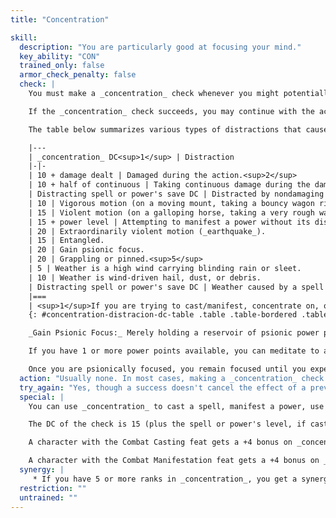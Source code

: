 ```yaml
---
title: "Concentration"

skill:
  description: "You are particularly good at focusing your mind."
  key_ability: "CON"
  trained_only: false
  armor_check_penalty: false
  check: |
    You must make a _concentration_ check whenever you might potentially be distracted (by taking damage, by harsh weather, and so on) while engaged in some action that requires your full attention. Such actions include casting a spell or manifesting a psionic power; concentrating on an active spell or psionic power; directing a spell or power; using a spell-like or psi-like ability;  or using a skill that would provoke an attack of opportunity. In general, if an action wouldn't normally provoke an attack of opportunity, you need not make a _concentration_ check to avoid being distracted.

    If the _concentration_ check succeeds, you may continue with the action as normal. If the check fails, the action automatically fails and is wasted. If you were in the process of casting a spell or manifesting a power, the spell or power points are lost. If you were concentrating on an active spell or power, the spell or power ends as if you had ceased concentrating on it. If you were directing a spell or power, the direction fails but the spell or power remains active. If you were using a spell-like or psi-like ability, that use of the ability is lost. A skill use also fails, and in some cases a failed skill check may have other ramifications as well.

    The table below summarizes various types of distractions that cause you to make a _concentration_ check. If the distraction occurs while you are trying to cast a spell, you must add the level of the spell you are trying to cast to the appropriate _concentration_ DC. If more than one type of distraction is present, make a check for each one; any failed _concentration_ check indicates that the task is not completed.

    |---
    | _concentration_ DC<sup>1</sup> | Distraction
    |-|-
    | 10 + damage dealt | Damaged during the action.<sup>2</sup>
    | 10 + half of continuous | Taking continuous damage during the damage last dealt action.<sup>3</sup>
    | Distracting spell or power's save DC | Distracted by nondamaging spell or power.<sup>4</sup>
    | 10 | Vigorous motion (on a moving mount, taking a bouncy wagon ride, in a small boat in rough water, belowdecks in a stormtossed ship).
    | 15 | Violent motion (on a galloping horse, taking a very rough wagon ride, in a small boat in rapids, on the deck of a storm-tossed ship).
    | 15 + power level | Attempting to manifest a power without its display.
    | 20 | Extraordinarily violent motion (_earthquake_).
    | 15 | Entangled.
    | 20 | Gain psionic focus.
    | 20 | Grappling or pinned.<sup>5</sup>
    | 5 | Weather is a high wind carrying blinding rain or sleet.
    | 10 | Weather is wind-driven hail, dust, or debris.
    | Distracting spell or power's save DC | Weather caused by a spell or power, such as _storm of vengeance._<sup>4</sup>
    |===
    | <sup>1</sup>If you are trying to cast/manifest, concentrate on, or direct a spell or power when the distraction occurs, add the level of the spell or power to the indicated DC.<br><sup>2</sup>Such as during the casting/manifesting of a spell or power with a casting time of 1 round or more, or the execution of an activity that takes more than a single full-round action (such as Disable Device). Also, damage stemming from an attack of opportunity or readied attack made in response to the spell or power being cast/manifested (for spells/powers with a casting/manifesting time of 1 action) or the action being taken (for activities requiring no more than a full-round action).<br><sup>3</sup>Such as from _acid arrow_ or from standing in natural fire or lava..<br><sup>4</sup>If the spell or power allows no save, use the save DC it would have if it did allow a save.<br><sup>5</sup>You can cast only spells without somatic components for which you have any required material component in hand.<br>You can manifest powers normally unless you fail your _concentration_ check. |<
    {: #concentration-distracion-dc-table .table .table-bordered .table-hover .table-striped data-caption="Table: Concentration DCs for Various Distractions" }

    _Gain Psionic Focus:_ Merely holding a reservoir of psionic power points in mind gives psionic characters a special energy. Psionic characters can put that energy to work without actually paying a power point cost &ndash; they can become psionically focused as a special use of the _concentration_ skill.

    If you have 1 or more power points available, you can meditate to attempt to become psionically focused. The DC to become psionically focused is 20. Meditating is a full-round action that provokes attacks of opportunity. When you are psionically focused, you can expend your focus on any single _concentration_ check you make thereafter. When you expend your focus in this manner, your _concentration_ check is treated as if you rolled a 15. It's like taking 10, except that the number you add to your _concentration_ modifier is 15. You can also expend your focus to gain the benefit of a psionic feat &ndash; many psionic feats are activated in this way.

    Once you are psionically focused, you remain focused until you expend your focus, become unconscious, or go to sleep (or enter a meditative trance, in the case of elans), or until your power point reserve drops to 0.
  action: "Usually none. In most cases, making a _concentration_ check doesn't require an action; it is either a free action (when attempted reactively) or part of another action (when attempted actively). Meditating to gain psionic focus is a full-round action."
  try_again: "Yes, though a success doesn't cancel the effect of a previous failure, such as the loss of a spell you were casting, the loss of the power points for a power being manifested, or the disruption of a spell or power you were concentrating on."
  special: |
    You can use _concentration_ to cast a spell, manifest a power, use a spell or psi-like ability, or use a skill defensively, so as to avoid attacks of opportunity altogether. This doesn't apply to other actions that might provoke attacks of opportunity.

    The DC of the check is 15 (plus the spell or power's level, if casting/manifesting a spell or power, or using a spell-like or psi-like ability defensively). If the _concentration_ check succeeds, you may attempt the action normally without provoking any attacks of opportunity. A successful _concentration_ check still doesn't allow you to take 10 on another check if you are in a stressful situation; you must make the check normally. If the _concentration_ check fails, the related action also automatically fails (with any appropriate ramifications), and the action is wasted, just as if your concentration had been disrupted by a distraction.

    A character with the Combat Casting feat gets a +4 bonus on _concentration_ checks made to cast a spell or use a spell-like ability while on the defensive or while grappling or pinned.

    A character with the Combat Manifestation feat gets a +4 bonus on _concentration_ checks made to manifest a power or use a psi-like ability while on the defensive or while grappling or pinned.
  synergy: |
     * If you have 5 or more ranks in _concentration_, you get a synergy bonus on _autohypnosis_ checks.
  restriction: ""
  untrained: ""
---
```

